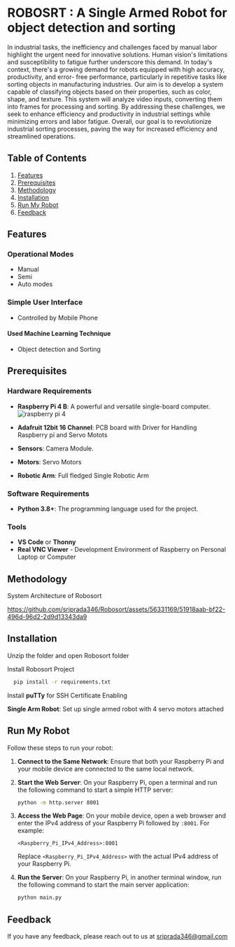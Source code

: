 
# ROBOSRT : A Single Armed Robot for object detection and sorting 

In industrial tasks, the inefficiency and challenges faced by manual labor highlight
the urgent need for innovative solutions. Human vision's limitations and
susceptibility to fatigue further underscore this demand. In today's context, there's a
growing demand for robots equipped with high accuracy, productivity, and error-
free performance, particularly in repetitive tasks like sorting objects in
manufacturing industries.  Our aim is to
develop a system capable of classifying objects based on their properties, such as
color, shape, and texture. This system will analyze video inputs, converting them
into frames for processing and sorting. By addressing these challenges, we seek to
enhance efficiency and productivity in industrial settings while minimizing errors
and labor fatigue.  Overall, our goal is to revolutionize industrial sorting
processes, paving the way for increased efficiency and streamlined operations. 


## Table of Contents
1. [Features](#features)
2. [Prerequisites](#prerequisites)
3. [Methodology](#methodology)
4. [Installation](#installation)
5. [Run My Robot](#run-my-robot)
6. [Feedback](#feedback)




## Features

### Operational Modes
-  Manual
-  Semi
-  Auto modes

### Simple User Interface
- Controlled by Mobile Phone

 #### Used Machine Learning Technique
- Object detection and Sorting 


## Prerequisites

### Hardware Requirements
- **Raspberry Pi 4 B**: A powerful and versatile single-board computer.
  ![raspberry pi 4](https://github.com/sriprada346/Robosort/assets/56331169/99eed722-9028-4bfc-a0a5-268d0de63ac9)

- **Adafruit 12bit 16 Channel**: PCB board with Driver for Handling Raspberry pi and Servo Motots
- **Sensors**: Camera Module.
- **Motors**: Servo Motors
- **Robotic Arm**: Full fledged Single Robotic Arm 

### Software Requirements
- **Python 3.8+**: The programming language used for the project.

### Tools
- **VS Code** or **Thonny**
- **Real VNC Viewer** - Development Environment of Raspberry on Personal Laptop or Computer  


## Methodology

System Architecture of Robosort

https://github.com/sriprada346/Robosort/assets/56331169/51918aab-bf22-496d-96d2-2d9d13343da9




## Installation

Unzip the folder and open Robosort folder

Install Robosort Project

```bash
  pip install -r requirements.txt
```
Install **puTTy** for SSH Certificate Enabling

**Single Arm Robot**: Set up single armed robot with 4 servo motors attached





    
## Run My Robot
Follow these steps to run your robot:
1. **Connect to the Same Network**:
    Ensure that both your Raspberry Pi and your mobile device are connected to the same local network.

2. **Start the Web Server**:
    On your Raspberry Pi, open a terminal and run the following command to start a simple HTTP server:
    ```sh
    python -m http.server 8001
    ```

3. **Access the Web Page**:
    On your mobile device, open a web browser and enter the IPv4 address of your Raspberry Pi followed by `:8001`. For example:
    ```
    <Raspberry_Pi_IPv4_Address>:8001
    ```
    Replace `<Raspberry_Pi_IPv4_Address>` with the actual IPv4 address of your Raspberry Pi.

4. **Run the Server**:
    On your Raspberry Pi, in another terminal window, run the following command to start the main server application:
    ```sh
    python main.py
    ```

## Feedback

If you have any feedback, please reach out to us at sriprada346@gmail.com



